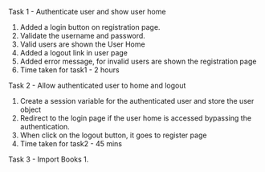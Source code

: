 Task 1 - Authenticate user and show user home
1. Added a login button on registration page.
2.  Validate the username and password.
3. Valid users are shown the User Home
4. Added a logout link in user page
5. Added error message, for invalid users are shown the registration page
6. Time taken for task1 - 2 hours


Task 2 - Allow authenticated user to home and logout

1. Create a session variable for the authenticated user and store the user object
2. Redirect to the login page if the user home is accessed bypassing the authentication.
3. When click on the logout button, it goes to register page
4. Time taken for task2 - 45 mins


Task 3 - Import Books
1. 